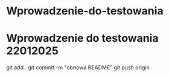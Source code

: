 # Wprowadzenie-do-testowania
# Wprowadzenie do testowania 22012025
git add .
git commit -m "obnowa README"
git push origin <imie>
